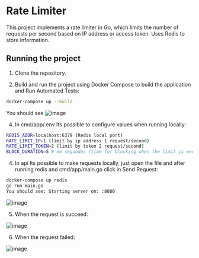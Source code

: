 # Rate Limiter

This project implements a rate limiter in Go, which limits the number of requests per second based on IP address or access token. Uses Redis to store information.

## Running the project

1. Clone the repository.

2. Build and run the project using Docker Compose to build the application and Run Automated Tests:
```sh
docker-compose up --build
```
You should see
![image](https://github.com/renatafborges/rate-limiter-go/assets/63026376/eb92b024-0052-467f-bcce-e4fdd46272fa)


4. In cmd/app/.env
Its possible to configure values when running locally:
```sh
REDIS_ADDR=localhost:6379 (Redis local port)
RATE_LIMIT_IP=1 (limit by ip address 1 request/second)
RATE_LIMIT_TOKEN=2 (limit by token 2 request/second)
BLOCK_DURATION=5 # em segundos (time for blocking when the limit is exceed)
```

4. In api
Its possible to make requests locally, just open the file and after running redis and cmd/app/main.go click in Send Request:

```sh
docker-compose up redis
go run main.go
You should see: Starting server on: :8080
```

![image](https://github.com/renatafborges/rate-limiter-go/assets/63026376/74dbe26c-8989-4254-9ac4-5c4fb438d88a)

5. When the request is succeed:

![image](https://github.com/renatafborges/rate-limiter-go/assets/63026376/0faa03f5-e03b-49fc-8d63-3acf7b76c5a4)

6. When the request failed:

![image](https://github.com/renatafborges/rate-limiter-go/assets/63026376/31000d5b-ee84-447d-b67e-89d17c3ce94a)
